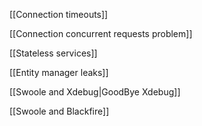 [[Connection timeouts]]

[[Connection concurrent requests problem]]

[[Stateless services]]

[[Entity manager leaks]]

[[Swoole and Xdebug|GoodBye Xdebug]]

[[Swoole and Blackfire]]


